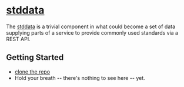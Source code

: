 # [stddata](https://github.com/musicbeat/stddata)

The [stddata](https://github.com/musicbeat/stddata) is a trivial component in what could become a set of data supplying parts of a service to provide commonly used standards via a REST API.

## Getting Started
 * [clone the repo](https://github.com/musicbeat/stddata)
 * Hold your breath -- there's nothing to see here -- yet.

